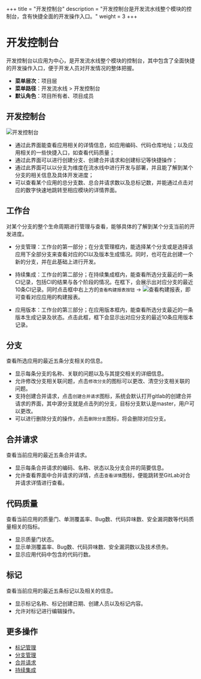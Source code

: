 +++
title = "开发控制台"
description = "开发控制台是开发流水线整个模块的控制台，含有快捷全面的开发操作入口。"
weight = 3
+++

# 开发控制台

开发控制台以应用为中心，是开发流水线整个模块的控制台，其中包含了全面快捷的开发操作入口，便于开发人员对开发情况的整体把握。

  - **菜单层次**：项目层
  - **菜单路径**：开发流水线 > 开发控制台
  - **默认角色**：项目所有者、项目成员
  
   
    	  
## 开发控制台
![开发控制台](/docs/user-guide/development-pipeline/image/dev-overview1.jpg)
   

- 通过此界面能查看应用相关的详情信息，如应用编码、代码仓库地址；以及应用相关的一些快捷入口，如查看代码质量；
- 通过此界面可以进行创建分支、创建合并请求和创建标记等快捷操作；
- 通过此界面可以以分支为维度在流水线中进行开发与部署，并且能了解到某个分支的相关信息及具体开发进度；
- 可以查看某个应用的总分支数、总合并请求数以及总标记数，并能通过点击对应的数字快速地跳转至相应模块的详情界面。  

## 工作台  
对某个分支的整个生命周期进行管理与查看，能够具体的了解到某个分支当前的开发进度。  

- 分支管理：工作台的第一部分；在分支管理框内，能选择某个分支或是选择该应用下全部分支来查看对应的CI以及版本生成情况。同时，也可在此创建一个新的分支，并在此基础上进行开发。  

- 持续集成：工作台的第二部分；在持续集成框内，能查看所选分支最近的一条CI记录，包括CI的结果与各个阶段的情况。在框下，会展示出对应分支的最近10条CI记录。同时点击框中右上方的`查看构建报表按钮` → ![查看构建报表](/docs/user-guide/development-pipeline/image/build_report.jpg)，即可查看对应应用的构建报表。

- 应用版本：工作台的第三部分；在应用版本框内，能查看所选分支最近的一条版本生成记录及状态。点击此框，框下会显示出对应分支的最近10条应用版本记录。

## 分支
查看所选应用的最近五条分支相关的信息。  

- 显示每条分支的名称、关联的问题以及与其提交相关的详细信息。  
- 允许修改分支相关联问题，点击`修改分支`的图标可以更改、清空分支相关联的问题。  
- 支持创建合并请求，点击`创建合并请求`图标，系统会默认打开gitlab的创建合并请求的界面，其中源分支就是点击列的分支，目标分支默认是master，用户可以更改。  
- 可以进行删除分支的操作，点击`删除分支`图标，将会删除对应分支。

## 合并请求    
查看当前应用的最近五条合并请求。  

- 显示每条合并请求的编码、名称、状态以及分支合并的简要信息。  
- 允许查看界面中合并请求的详情，点击`查看详情`图标，便能跳转至GitLab对合并请求详情进行查看。    

## 代码质量
查看当前应用的质量门、单测覆盖率、Bug数、代码异味数、安全漏洞数等代码质量相关的指标。   

- 显示质量门状态。  
- 显示单测覆盖率、Bug数、代码异味数、安全漏洞数以及技术债务。
- 显示应用代码中包含的代码行数。

## 标记
查看当前应用的最近五条标记以及相关的信息。   

- 显示标记名称、标记创建日期、创建人员以及标记内容。  
- 允许对标记进行编辑操作。

## 更多操作
- [标记管理](../tag)
- [分支管理](../branch)
- [合并请求](../merge-request)
- [持续集成](../continuous-integration)
